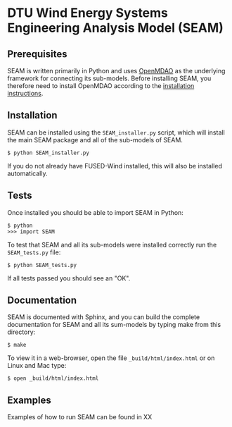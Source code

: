 # DTU Wind Energy Systems Engineering Analysis Model (SEAM)


## Prerequisites

SEAM is written primarily in Python and uses [OpenMDAO](http://openmdao.org/) as the underlying framework for connecting its sub-models.
Before installing SEAM, you therefore need to install OpenMDAO according to the [installation instructions](http://openmdao.org/docs/getting-started/index.html).

## Installation

SEAM can be installed using the ``SEAM_installer.py`` script, which will install the main SEAM package and all of the sub-models of SEAM.

    $ python SEAM_installer.py

If you do not already have FUSED-Wind installed, this will also be installed automatically.

## Tests

Once installed you should be able to import SEAM in Python:

    $ python
    >>> import SEAM

To test that SEAM and all its sub-models were installed correctly run the ``SEAM_tests.py`` file:

    $ python SEAM_tests.py

If all tests passed you should see an "OK".

## Documentation

SEAM is documented with Sphinx, and you can build the complete documentation for SEAM and all its sum-models by typing make from this directory:

    $ make
    
To view it in a web-browser, open the file ``_build/html/index.html`` or on Linux and Mac type:

    $ open _build/html/index.html


## Examples

Examples of how to run SEAM can be found in XX